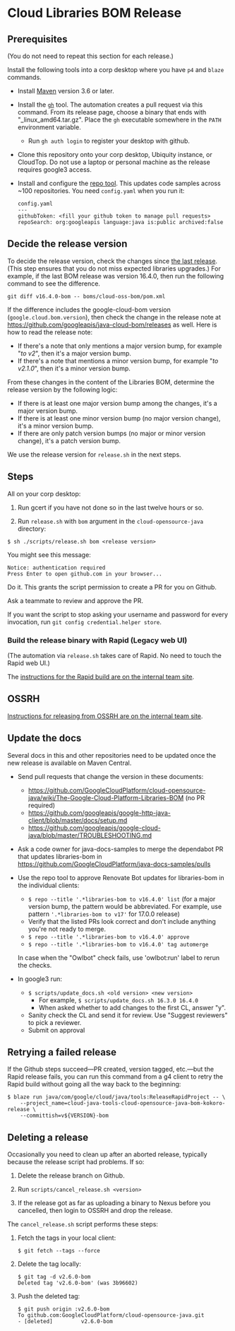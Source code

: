 # Cloud Libraries BOM Release


## Prerequisites 

(You do not need to repeat this section for each release.)

Install the following tools into a corp desktop where you have `p4` and `blaze` commands.

* Install [Maven](https://maven.apache.org/install.html) version 3.6 or later.

* Install the [`gh`](https://github.com/cli/cli/releases) tool. The automation creates a pull
  request via this command. From its release page, choose a binary that ends with
  "_linux_amd64.tar.gz". Place the `gh` executable somewhere in the `PATH` environment variable.

    * Run `gh auth login` to register your desktop with github.

* Clone this repository onto your corp desktop, Ubiquity instance, or CloudTop. Do not use a laptop or personal machine as the release requires google3 access.

* Install and configure the [repo tool](https://github.com/googleapis/github-repo-automation).
  This updates code samples across ~100 repositories. You need `config.yaml` when you run it:
  ```
  config.yaml
  ---
  githubToken: <fill your github token to manage pull requests>
  repoSearch: org:googleapis language:java is:public archived:false
  ```

## Decide the release version

To decide the release version, check the changes since [the last release](
https://search.maven.org/artifact/com.google.cloud/libraries-bom).
(This step ensures that you do not miss expected libraries upgrades.)
For example, if the last BOM release was version 16.4.0, then run the following command
to see the difference.

```
git diff v16.4.0-bom -- boms/cloud-oss-bom/pom.xml
```

If the difference includes the google-cloud-bom version (`google.cloud.bom.version`),
then check the change in the release note
at https://github.com/googleapis/java-cloud-bom/releases as well. Here is how to read
the release note:

- If there's a note that only mentions a major version bump, for example
  "*to v2*", then it's a major version bump.
- If there's a note that mentions a minor version bump, for example "*to v2.1.0*",
  then it's a minor version bump.

From these changes in the content of the Libraries BOM,
determine the release version by the following logic:

- If there is at least one major version bump among the changes, it's a major version bump.
- If there is at least one minor version bump (no major version change), it's a minor version
  bump.
- If there are only patch version bumps (no major or minor version change), it's a patch version
  bump.

We use the release version for `release.sh` in the next steps.

## Steps

All on your corp desktop: 

1. Run gcert if you have not done so in the last twelve hours or so.

2. Run `release.sh` with `bom` argument in 
the `cloud-opensource-java` directory:

```
$ sh ./scripts/release.sh bom <release version>
```

You might see this message:

```
Notice: authentication required
Press Enter to open github.com in your browser...
```

Do it. This grants the script permission to create a PR for you on Github.

Ask a teammate to review and approve the PR. 

If you want the script to stop asking your username and password for every invocation,
run `git config credential.helper store`.

### Build the release binary with Rapid (Legacy web UI)

(The automation via `release.sh` takes care of Rapid. No need to touch the Rapid web UI.)

The [instructions for the Rapid build are on the internal team 
site](https://g3doc.corp.google.com/company/teams/cloud-java/tools/developers/releasing.md#run-the-rapid-workflow).

## OSSRH

[Instructions for releasing from OSSRH are on the internal team 
site](https://g3doc.corp.google.com/company/teams/cloud-java/internal/g3doc/tools/releasing.md#verify-and-release).

## Update the docs

Several docs in this and other repositories need to be updated once the 
new release is available on Maven Central.

* Send pull requests that change the version in these documents:
    * https://github.com/GoogleCloudPlatform/cloud-opensource-java/wiki/The-Google-Cloud-Platform-Libraries-BOM
      (no PR required)
    * https://github.com/googleapis/google-http-java-client/blob/master/docs/setup.md
    * https://github.com/googleapis/google-cloud-java/blob/master/TROUBLESHOOTING.md
* Ask a code owner for java-docs-samples to merge the dependabot PR
  that updates libraries-bom in https://github.com/GoogleCloudPlatform/java-docs-samples/pulls
* Use the repo tool to approve Renovate Bot updates for libraries-bom in the individual clients:
    * `$ repo --title '.*libraries-bom to v16.4.0' list`
      (for a major version bump, the pattern would be abbreviated. For example, use pattern `'.*libraries-bom to v17'` for 17.0.0 release)
    * Verify that the listed PRs look correct and don't include anything you're not ready to merge. 
    * `$ repo --title '.*libraries-bom to v16.4.0' approve`
    * `$ repo --title '.*libraries-bom to v16.4.0' tag automerge`
  
  In case when the "Owlbot" check fails, use 'owlbot:run' label to rerun the checks.
* In google3 run:
    * `$ scripts/update_docs.sh <old version> <new version>`
      * For example, `$ scripts/update_docs.sh 16.3.0 16.4.0`
      * When asked whether to add changes to the first CL, answer "y".
    * Sanity check the CL and send it for review. Use "Suggest reviewers" to pick a reviewer.
    * Submit on approval

## Retrying a failed release

If the Github steps succeed—PR created, version tagged, etc.—but the Rapid release fails, you can
run this command from a g4 client to retry the Rapid build without going all the way
back to the beginning:

```
$ blaze run java/com/google/cloud/java/tools:ReleaseRapidProject -- \
    --project_name=cloud-java-tools-cloud-opensource-java-bom-kokoro-release \
    --committish=v${VERSION}-bom
```

## Deleting a release

Occasionally you need to clean up after an aborted release, typically because the release script had
problems. If so:

1. Delete the release branch on Github.

2. Run `scripts/cancel_release.sh <version>`

3. If the release got as far as uploading a binary to Nexus before you cancelled, then
login to OSSRH and drop the release.


The `cancel_release.sh` script performs these steps:


1. Fetch the tags in your local client:

   ```
   $ git fetch --tags --force
   ```
     
2. Delete the tag locally:

   ```
   $ git tag -d v2.6.0-bom
   Deleted tag 'v2.6.0-bom' (was 3b96602)
   ```

2. Push the deleted tag:
   
   ```
   $ git push origin :v2.6.0-bom
   To github.com:GoogleCloudPlatform/cloud-opensource-java.git
   - [deleted]         v2.6.0-bom
   ```
